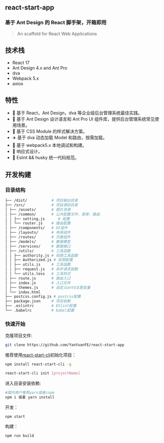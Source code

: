 ## react-start-app

### 基于 Ant Design 的 React 脚手架，开箱即用

> An scaffold for React Web Applications


## 技术栈

*  React 17
*  Ant Design 4.x and Ant Pro
*  dva
*  Webpack 5.x
*  axios

## 特性
*  :gem: 基于 React，Ant Design，dva 等企业级后台管理系统最佳实践。
*  :art: 基于 Ant Design 设计语言和 Ant Pro UI 组件库，提供后台管理系统常见使用场景。
*  :nail_care: 基于 CSS Module 的样式解决方案。
*  :airplane: 基于 dva 动态加载 Model 和路由，按需加载。
*  :rocket: 基于 webpack5.x 本地调试和构建。
*  :iphone: 响应式设计。
*  :triangular_ruler: Eslint && husky 统一代码规范。

## 开发构建

### 目录结构

```bash
├── /dist/           # 项目输出目录
├── /src/            # 项目源码目录
│ ├── /assets/       # 图片资源
│ ├── /common/       # 公共配置文件，菜单、路由
│ │ ├── setting.js      # 配置
│ │ └── router.js    # 路由配置
│ ├── /components/   # UI组件
│ ├── /layouts/      # 布局组件
│ ├── /routes/       # 页面组件
│ ├── /models/       # 数据模型
│ ├── /services/     # 数据接口
│ ├── /utils/        # 工具函数
│ │ ├── authority.js # 权限工具函数
│ │ ├── Authorized.js # 权限配置
│ │ ├── utils.js     # 工具函数
│ │ ├── request.js   # 异步请求函数
│ │ └── utils.less   # 工具样式
│ ├── route.js       # 路由入口
│ ├── index.js       # 入口文件
│ ├── themes.js      # 自定义antd主题变量
│ └── index.html
├── postcss.config.js # postcss配置
├── package.json     # 项目依赖
├── .eslintrc        # ESlint配置
└── .babelrc         # babel配置
```

### 快速开始

克隆项目文件:

```bash
git clone https://github.com/YanYuanFE/react-start-app
```
推荐使用[react-start-cli](https://github.com/YanYuanFE/react-start-cli)初始化项目：

```bash
npm install react-start-cli -g

react-start-cli init [projectName]
```


进入目录安装依赖:

```bash
#国内用户推荐yarn或者cnpm
npm i 或者 yarn install
```

开发：

```bash
npm start
```

构建：

```bash
npm run build
```
